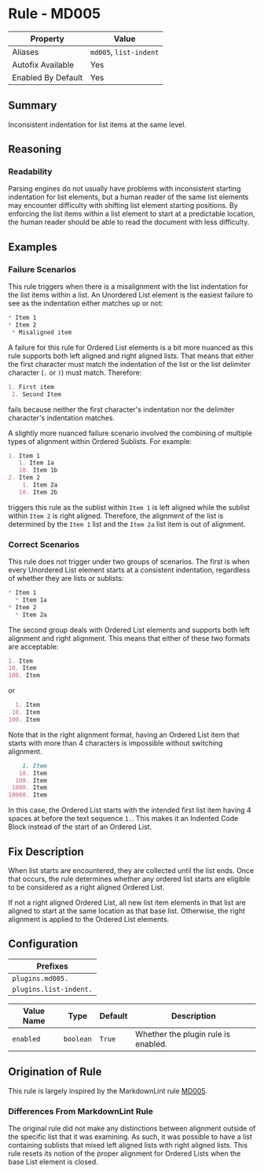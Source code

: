 # Rule - MD005

| Property | Value |
| --- | -- |
| Aliases | `md005`, `list-indent` |
| Autofix Available | Yes |
| Enabled By Default | Yes |

## Summary

Inconsistent indentation for list items at the same level.

## Reasoning

### Readability

Parsing engines do not usually have problems with inconsistent
starting indentation for list elements, but a human reader of the same list elements
may encounter difficulty with shifting list element starting positions.  By enforcing
the list items within a list element to start at a predictable location, the human
reader should be able to read the document with less difficulty.

## Examples

### Failure Scenarios

This rule triggers when there is a misalignment with the list indentation for the
list items within a list.  An Unordered List element is the easiest failure to see
as the indentation either matches up or not:

```Markdown
* Item 1
* Item 2
 * Misaligned item
```

A failure for this rule for Ordered List elements is a bit more nuanced as this
rule supports both left aligned and right aligned lists.  That means that either
the first character must match the indentation of the list or the list delimiter
character (`.` or `)`) must match.  Therefore:

```Markdown
1. First item
 2. Second Item
```

fails because neither the first character's indentation nor the delimiter
character's indentation matches.

A slightly more nuanced failure scenario involved the combining of multiple
types of alignment within Ordered Sublists.  For example:

```Markdown
1. Item 1
   1. Item 1a
   10. Item 1b
2. Item 2
    1. Item 2a
   10. Item 2b
```

triggers this rule as the sublist within `Item 1` is left aligned while the
sublist within `Item 2` is right aligned.  Therefore, the alignment of the list
is determined by the `Item 1` list and the `Item 2a` list item is out of
alignment.

### Correct Scenarios

This rule does not trigger under two groups of scenarios.  The first
is when every Unordered List element starts at a consistent indentation, regardless
of whether they are lists or sublists:

```Markdown
* Item 1
  * Item 1a
* Item 2
  * Item 2a
```

The second group deals with Ordered List elements and supports both left alignment
and right alignment.  This means that either of these two formats are acceptable:

```Markdown
1. Item
10. Item
100. Item
```

or

```Markdown
  1. Item
 10. Item
100. Item
```

Note that in the right alignment format, having an Ordered List item that
starts with more than 4 characters is impossible without switching
alignment.

```Markdown
    1. Item
   10. Item
  100. Item
 1000. Item
10000. Item
```

In this case, the Ordered List starts with the intended first list item having
4 spaces at before the text sequence `1.`. This makes it an Indented Code Block
instead of the start of an Ordered List.

## Fix Description

When list starts are encountered, they are collected until the list ends.  Once
that occurs, the rule determines whether any ordered list starts are eligible to
be considered as a right aligned Ordered List.

If not a right aligned Ordered List, all new list item elements in that list are
aligned to start at the same location as that base list.  Otherwise, the right alignment
is applied to the Ordered List elements.

## Configuration

| Prefixes |
| --- |
| `plugins.md005.` |
| `plugins.list-indent.` |

| Value Name | Type | Default | Description |
| -- | -- | -- | -- |
| `enabled` | `boolean` | `True` | Whether the plugin rule is enabled. |

## Origination of Rule

This rule is largely inspired by the MarkdownLint rule
[MD005](https://github.com/DavidAnson/markdownlint/blob/main/doc/Rules.md#md005---inconsistent-indentation-for-list-items-at-the-same-level).

### Differences From MarkdownLint Rule

The original rule did not make any distinctions between alignment outside
of the specific list that it was examining.  As such, it was possible to
have a list containing sublists that mixed left aligned lists with right
aligned lists.  This rule resets its notion of the proper alignment for
Ordered Lists when the base List element is closed.
